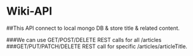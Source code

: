 # Wiki-API

##This API connect to local mongo DB & store title & related content.

###We can use GET/POST/DELETE REST calls for all /articles
###GET/PUT/PATCH/DELETE REST call for specific /articles/articleTitle.
